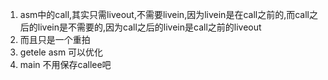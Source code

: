 1. asm中的call,其实只需liveout,不需要livein,因为livein是在call之前的,而call之后的livein是不需要的,因为call之后的livein是call之前的liveout
2. 而且只是一个重拍
3. getele asm 可以优化
4. main 不用保存callee吧